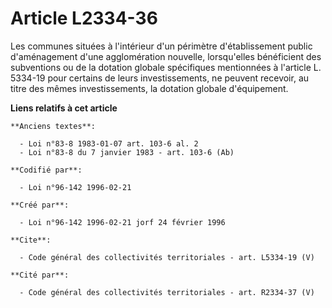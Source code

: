 # Article L2334-36

Les communes situées à l'intérieur d'un périmètre d'établissement public d'aménagement d'une agglomération nouvelle,
lorsqu'elles bénéficient des subventions ou de la dotation globale spécifiques mentionnées à l'article L. 5334-19 pour
certains de leurs investissements, ne peuvent recevoir, au titre des mêmes investissements, la dotation globale d'équipement.

**Liens relatifs à cet article**

	**Anciens textes**:

	  - Loi n°83-8 1983-01-07 art. 103-6 al. 2
	  - Loi n°83-8 du 7 janvier 1983 - art. 103-6 (Ab)

	**Codifié par**:

	  - Loi n°96-142 1996-02-21

	**Créé par**:

	  - Loi n°96-142 1996-02-21 jorf 24 février 1996

	**Cite**:

	  - Code général des collectivités territoriales - art. L5334-19 (V)

	**Cité par**:

	  - Code général des collectivités territoriales - art. R2334-37 (V)
